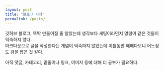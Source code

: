```yaml
---
layout: post
title: "블로그 시작"
permalink: /posts/
---
```



깃허브 블로그, 뚝딱 만들어질 줄 알았는데 생각보다 세팅이라던지 명령어 같은 것들이 익숙하지 않다.  
마크다운으로 글을 작성한다는 개념이 익숙하지 않았는데 이틀동안 헤매다보니 어느정도 감을 잡은 것 같다.  

아직 댓글, 카테고리, 밑줄이나 링크, 이미지 등에 대해 더 공부가 필요하다.
